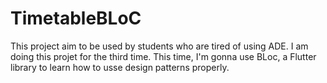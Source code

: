 # TimetableBLoC
This project aim to be used by students who are tired of using ADE. I am doing this projet for the third time. This time, I'm gonna use BLoc, a Flutter library to learn how to usse design patterns properly. 
